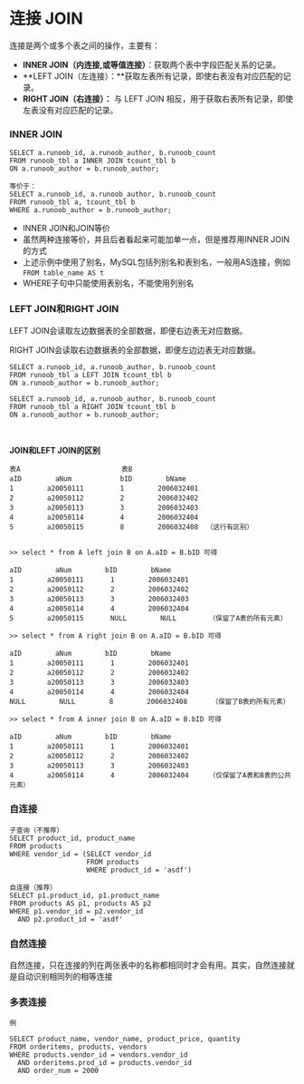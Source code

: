 # 连接 JOIN

连接是两个或多个表之间的操作，主要有：

- **INNER JOIN（内连接,或等值连接）**：获取两个表中字段匹配关系的记录。
- **LEFT JOIN（左连接）：**获取左表所有记录，即使右表没有对应匹配的记录。
- **RIGHT JOIN（右连接）：** 与 LEFT JOIN 相反，用于获取右表所有记录，即使左表没有对应匹配的记录。

### INNER JOIN

```
SELECT a.runoob_id, a.runoob_author, b.runoob_count 
FROM runoob_tbl a INNER JOIN tcount_tbl b 
ON a.runoob_author = b.runoob_author;

等价于：
SELECT a.runoob_id, a.runoob_author, b.runoob_count 
FROM runoob_tbl a, tcount_tbl b 
WHERE a.runoob_author = b.runoob_author;
```

* INNER JOIN和JOIN等价
* 虽然两种连接等价，并且后者看起来可能加单一点，但是推荐用INNER JOIN的方式  
* 上述示例中使用了别名，MySQL包括列别名和表别名，一般用AS连接，例如`FROM table_name AS t`
* WHERE子句中只能使用表别名，不能使用列别名

### LEFT JOIN和RIGHT JOIN

LEFT JOIN会读取左边数据表的全部数据，即便右边表无对应数据。

RIGHT JOIN会读取右边数据表的全部数据，即便左边边表无对应数据。

```
SELECT a.runoob_id, a.runoob_author, b.runoob_count 
FROM runoob_tbl a LEFT JOIN tcount_tbl b 
ON a.runoob_author = b.runoob_author;

SELECT a.runoob_id, a.runoob_author, b.runoob_count 
FROM runoob_tbl a RIGHT JOIN tcount_tbl b 
ON a.runoob_author = b.runoob_author;
```

<br>

**JOIN和LEFT JOIN的区别**

```
表A						   表B
aID　　　　　aNum			bID　　　　　bName
1　　　　　a20050111			1　　　　　2006032401
2　　　　　a20050112			2　　　　　2006032402
3　　　　　a20050113			3　　　　　2006032403
4　　　　　a20050114			4　　　　　2006032404
5　　　　　a20050115			8　　　　　2006032408  （这行有区别）


>> select * from A left join B on A.aID = B.bID 可得

aID　　　　　aNum　　　　　bID　　　　　bName
1　　　　　a20050111　　　　1　　　　　2006032401
2　　　　　a20050112　　　　2　　　　　2006032402
3　　　　　a20050113　　　　3　　　　　2006032403
4　　　　　a20050114　　　　4　　　　　2006032404
5　　　　　a20050115　　　　NULL　　　　　NULL		（保留了A表的所有元素）

>> select * from A right join B on A.aID = B.bID 可得

aID　　　　　aNum　　　　　bID　　　　　bName
1　　　　　a20050111　　　　1　　　　　2006032401
2　　　　　a20050112　　　　2　　　　　2006032402
3　　　　　a20050113　　　　3　　　　　2006032403
4　　　　　a20050114　　　　4　　　　　2006032404
NULL　　　　　NULL　　　　　8　　　　　2006032408		（保留了B表的所有元素）

>> select * from A inner join B on A.aID = B.bID 可得

aID　　　　　aNum　　　　　bID　　　　　bName
1　　　　　a20050111　　　　1　　　　　2006032401
2　　　　　a20050112　　　　2　　　　　2006032402
3　　　　　a20050113　　　　3　　　　　2006032403
4　　　　　a20050114　　　　4　　　　　2006032404		（仅保留了A表和B表的公共元素）
```

### 自连接

```
子查询（不推荐）
SELECT product_id, product_name
FROM products
WHERE vendor_id = (SELECT vendor_id
                   FROM products
                   WHERE product_id = 'asdf')
                   
自连接（推荐）
SELECT p1.product_id, p1.product_name
FROM products AS p1, products AS p2
WHERE p1.vendor_id = p2.vendor_id
  AND p2.product_id = 'asdf'
```

### 自然连接

自然连接，只在连接的列在两张表中的名称都相同时才会有用。其实，自然连接就是自动识别相同列的相等连接

### 多表连接

```
例

SELECT product_name, vendor_name, product_price, quantity 
FROM orderitems, products, vendors 
WHERE products.vendor_id = vendors.vendor_id
  AND orderitems.prod_id = products.vendor_id
  AND order_num = 2000
```

